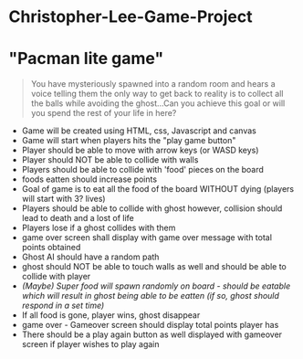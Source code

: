 # Christopher-Lee-Game-Project 
# "Pacman lite game" 
>You have mysteriously spawned into a random room and hears a voice telling them the only way to get back to reality is to collect all the balls while avoiding the ghost...Can you achieve this goal or will you spend the rest of your life in here?

- Game will be created using HTML, css, Javascript and canvas 
- Game will start when players hits the "play game button"
- Player should be able to move with arrow keys (or WASD keys)
- Player should NOT be able to collide with walls 
- Players should be able to collide with 'food' pieces on the board
- foods eatten should increase points
- Goal of game is to eat all the food of the board WITHOUT dying (players will start with 3? lives) 
- Players should be able to collide with ghost however, collision should lead to death and a lost of life 
- Players lose if a ghost collides with them 
- game over screen shall display with game over message with total points obtained 
- Ghost AI should have a random path 
- ghost should NOT be able to touch walls  as well and should be able to collide with player 
- *(Maybe) Super food will spawn randomly on board - should be eatable which will result in ghost being able to be eatten (if so, ghost should respond in a set time)* 
- If all food is gone, player wins, ghost disappear 
- game over - Gameover screen should display total points player has
- There should be a play again button as well displayed with gameover screen if player wishes to play again 
